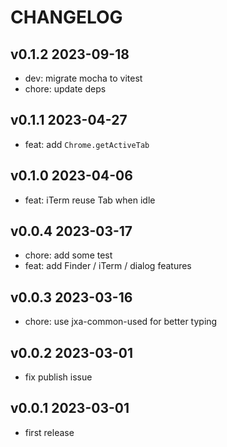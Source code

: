# CHANGELOG

## v0.1.2 2023-09-18

- dev: migrate mocha to vitest
- chore: update deps

## v0.1.1 2023-04-27

- feat: add `Chrome.getActiveTab`

## v0.1.0 2023-04-06

- feat: iTerm reuse Tab when idle

## v0.0.4 2023-03-17

- chore: add some test
- feat: add Finder / iTerm / dialog features

## v0.0.3 2023-03-16

- chore: use jxa-common-used for better typing

## v0.0.2 2023-03-01

- fix publish issue

## v0.0.1 2023-03-01

- first release
